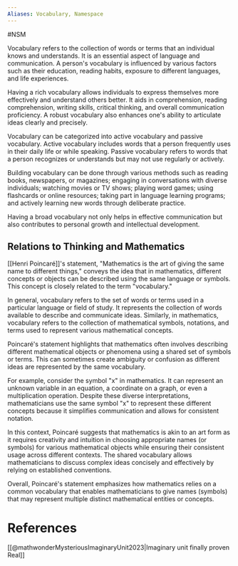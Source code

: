 ```yaml
---
Aliases: Vocabulary, Namespace
---
```

#NSM 

Vocabulary refers to the collection of words or terms that an individual knows and understands. It is an essential aspect of language and communication. A person's vocabulary is influenced by various factors such as their education, reading habits, exposure to different languages, and life experiences.

Having a rich vocabulary allows individuals to express themselves more effectively and understand others better. It aids in comprehension, reading comprehension, writing skills, critical thinking, and overall communication proficiency. A robust vocabulary also enhances one's ability to articulate ideas clearly and precisely.

Vocabulary can be categorized into active vocabulary and passive vocabulary. Active vocabulary includes words that a person frequently uses in their daily life or while speaking. Passive vocabulary refers to words that a person recognizes or understands but may not use regularly or actively.

Building vocabulary can be done through various methods such as reading books, newspapers, or magazines; engaging in conversations with diverse individuals; watching movies or TV shows; playing word games; using flashcards or online resources; taking part in language learning programs; and actively learning new words through deliberate practice.

Having a broad vocabulary not only helps in effective communication but also contributes to personal growth and intellectual development.

## Relations to Thinking and Mathematics

[[Henri Poincaré]]'s statement, "Mathematics is the art of giving the same name to different things," conveys the idea that in mathematics, different concepts or objects can be described using the same language or symbols. This concept is closely related to the term "vocabulary."

In general, vocabulary refers to the set of words or terms used in a particular language or field of study. It represents the collection of words available to describe and communicate ideas. Similarly, in mathematics, vocabulary refers to the collection of mathematical symbols, notations, and terms used to represent various mathematical concepts.

Poincaré's statement highlights that mathematics often involves describing different mathematical objects or phenomena using a shared set of symbols or terms. This can sometimes create ambiguity or confusion as different ideas are represented by the same vocabulary.

For example, consider the symbol "x" in mathematics. It can represent an unknown variable in an equation, a coordinate on a graph, or even a multiplication operation. Despite these diverse interpretations, mathematicians use the same symbol "x" to represent these different concepts because it simplifies communication and allows for consistent notation.

In this context, Poincaré suggests that mathematics is akin to an art form as it requires creativity and intuition in choosing appropriate names (or symbols) for various mathematical objects while ensuring their consistent usage across different contexts. The shared vocabulary allows mathematicians to discuss complex ideas concisely and effectively by relying on established conventions.

Overall, Poincaré's statement emphasizes how mathematics relies on a common vocabulary that enables mathematicians to give names (symbols) that may represent multiple distinct mathematical entities or concepts.

# References

[[@mathwonderMysteriousImaginaryUnit2023|Imaginary unit finally proven Real]]